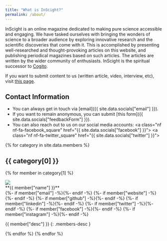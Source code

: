 ```yaml
---
title: "What is InScight?"
permalink: /about/
---
```


InScight is an online magazine dedicated to making pure science accessible and engaging. We have tasked ourselves with bringing the wonders of science to a broader audience by exploring innovative research and the scientific discoveries that come with it. This is accomplished by presenting well-researched and thought-provoking articles on this website, and publishing periodical magazines based on such articles. The articles are written by the wider community of enthusiasts. InScight is the spiritual successor to [Cogito](/cogitoOld/pages/vision.html).

If you want to submit content to us (written article, video, interview, etc), visit [this page](/submit/).

## Contact Information
- You can always get in touch via [email]({{ site.data.socials["email"] }}).
- If you want to remain anonymous, you can submit [this form]({{ site.data.socials["feedbackForm"] }}).
- You can also reach out to us on our social media accounts: <a class="nf nf-fa-facebook_square" href="{{ site.data.socials["facebook"] }}"></a> <a class="nf nf-fa-twitter_square" href="{{ site.data.socials["twitter"] }}"></a>

{% for category in site.data.members %}
## {{ category[0] }}
{% for member in category[1] %}
<div class="member-info">
<img class="member-image" src="/assets/images/members/{{member["image"]}}"/>
<div class="member-details" markdown=1>
<span class="member-name">**{{ member["name"] }}**
</span>
<div class="member-links">
{%- if member["email"] -%}<span class="email-id nf nf-md-email" data="{{ member["email"] }}"></span>{%- endif -%}
{%- if member["website"] -%}<a class="nf nf-md-web" href="{{ member["website"] }}"></a>{%- endif -%}
{%- if member["github"] -%}<a class="nf nf-fa-github" href="{{ member["github"] }}"></a>{%- endif -%}
{%- if member["linkedin"] -%}<a class="nf nf-fa-linkedin_square" href="{{ member["linkedin"] }}"></a>{%- endif -%}
{%- if member["twitter"] -%}<a class="nf nf-fa-twitter_square" href="{{ member["twitter"] }}"></a>{%- endif -%}
{%- if member["facebook"] -%}<a class="nf nf-md-facebook" href="{{ member["facebook"] }}"></a>{%- endif -%}
{%- if member["instagram"] -%}<a class="nf nf-fa-instagram" href="{{ member["instagram"] }}"></a>{%- endif -%}
</div>

{{ member["desc"] }}
{: .members-desc }

</div>
</div>
{% endfor %}
{% endfor %}

<script src="/assets/js/copyEmail.js"></script>
